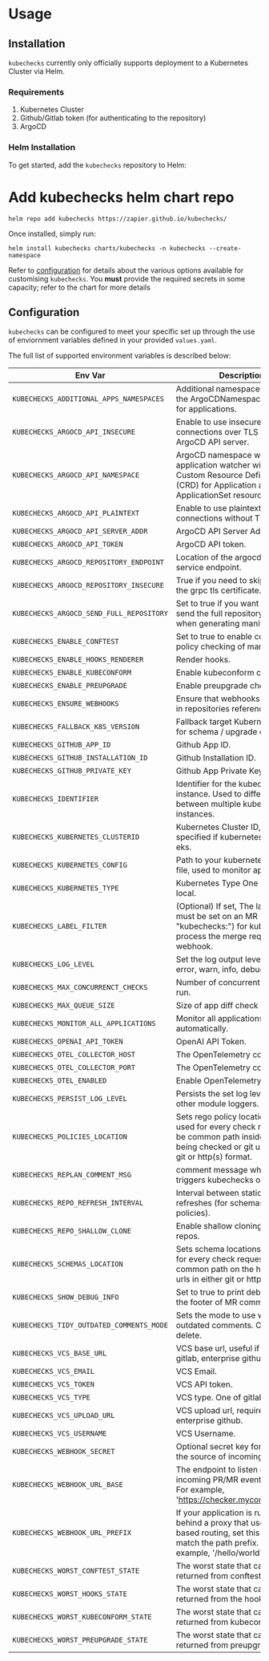 # Usage

## Installation

`kubechecks` currently only officially supports deployment to a Kubernetes Cluster via Helm.

### Requirements

1. Kubernetes Cluster
2. Github/Gitlab token (for authenticating to the repository)
3. ArgoCD

### Helm Installation

To get started, add the `kubechecks` repository to Helm:

# Add kubechecks helm chart repo

```console
helm repo add kubechecks https://zapier.github.io/kubechecks/
```

Once installed, simply run:

```console
helm install kubechecks charts/kubechecks -n kubechecks --create-namespace
```

Refer to [configuration](#configuration) for details about the various options available for customising `kubechecks`. You **must** provide the required secrets in some capacity; refer to the chart for more details

## Configuration

`kubechecks` can be configured to meet your specific set up through the use of enviornment variables defined in your provided `values.yaml`.

The full list of supported environment variables is described below:

|Env Var|Description|Default Value|
|-----------|-------------|------|
|`KUBECHECKS_ADDITIONAL_APPS_NAMESPACES`|Additional namespaces other than the ArgoCDNamespace to monitor for applications.|`[]`|
|`KUBECHECKS_ARGOCD_API_INSECURE`|Enable to use insecure connections over TLS to the ArgoCD API server.|`false`|
|`KUBECHECKS_ARGOCD_API_NAMESPACE`|ArgoCD namespace where the application watcher will read Custom Resource Definitions (CRD) for Application and ApplicationSet resources.|`argocd`|
|`KUBECHECKS_ARGOCD_API_PLAINTEXT`|Enable to use plaintext connections without TLS.|`false`|
|`KUBECHECKS_ARGOCD_API_SERVER_ADDR`|ArgoCD API Server Address.|`argocd-server`|
|`KUBECHECKS_ARGOCD_API_TOKEN`|ArgoCD API token.||
|`KUBECHECKS_ARGOCD_REPOSITORY_ENDPOINT`|Location of the argocd repository service endpoint.|`argocd-repo-server.argocd:8081`|
|`KUBECHECKS_ARGOCD_REPOSITORY_INSECURE`|True if you need to skip validating the grpc tls certificate.|`true`|
|`KUBECHECKS_ARGOCD_SEND_FULL_REPOSITORY`|Set to true if you want to try to send the full repository to ArgoCD when generating manifests.|`false`|
|`KUBECHECKS_ENABLE_CONFTEST`|Set to true to enable conftest policy checking of manifests.|`false`|
|`KUBECHECKS_ENABLE_HOOKS_RENDERER`|Render hooks.|`true`|
|`KUBECHECKS_ENABLE_KUBECONFORM`|Enable kubeconform checks.|`true`|
|`KUBECHECKS_ENABLE_PREUPGRADE`|Enable preupgrade checks.|`true`|
|`KUBECHECKS_ENSURE_WEBHOOKS`|Ensure that webhooks are created in repositories referenced by argo.|`false`|
|`KUBECHECKS_FALLBACK_K8S_VERSION`|Fallback target Kubernetes version for schema / upgrade checks.|`1.23.0`|
|`KUBECHECKS_GITHUB_APP_ID`|Github App ID.|`0`|
|`KUBECHECKS_GITHUB_INSTALLATION_ID`|Github Installation ID.|`0`|
|`KUBECHECKS_GITHUB_PRIVATE_KEY`|Github App Private Key.||
|`KUBECHECKS_IDENTIFIER`|Identifier for the kubechecks instance. Used to differentiate between multiple kubechecks instances.||
|`KUBECHECKS_KUBERNETES_CLUSTERID`|Kubernetes Cluster ID, must be specified if kubernetes-type is eks.||
|`KUBECHECKS_KUBERNETES_CONFIG`|Path to your kubernetes config file, used to monitor applications.||
|`KUBECHECKS_KUBERNETES_TYPE`|Kubernetes Type One of eks, or local.|`local`|
|`KUBECHECKS_LABEL_FILTER`|(Optional) If set, The label that must be set on an MR (as "kubechecks:<value>") for kubechecks to process the merge request webhook.||
|`KUBECHECKS_LOG_LEVEL`|Set the log output level. One of error, warn, info, debug, trace.|`info`|
|`KUBECHECKS_MAX_CONCURRENCT_CHECKS`|Number of concurrent checks to run.|`32`|
|`KUBECHECKS_MAX_QUEUE_SIZE`|Size of app diff check queue.|`1024`|
|`KUBECHECKS_MONITOR_ALL_APPLICATIONS`|Monitor all applications in argocd automatically.|`true`|
|`KUBECHECKS_OPENAI_API_TOKEN`|OpenAI API Token.||
|`KUBECHECKS_OTEL_COLLECTOR_HOST`|The OpenTelemetry collector host.||
|`KUBECHECKS_OTEL_COLLECTOR_PORT`|The OpenTelemetry collector port.||
|`KUBECHECKS_OTEL_ENABLED`|Enable OpenTelemetry.|`false`|
|`KUBECHECKS_PERSIST_LOG_LEVEL`|Persists the set log level down to other module loggers.|`false`|
|`KUBECHECKS_POLICIES_LOCATION`|Sets rego policy locations to be used for every check request. Can be common path inside the repos being checked or git urls in either git or http(s) format.|`[./policies]`|
|`KUBECHECKS_REPLAN_COMMENT_MSG`|comment message which re-triggers kubechecks on PR.|`kubechecks again`|
|`KUBECHECKS_REPO_REFRESH_INTERVAL`|Interval between static repo refreshes (for schemas and policies).|`5m`|
|`KUBECHECKS_REPO_SHALLOW_CLONE`|Enable shallow cloning for all git repos.|`false`|
|`KUBECHECKS_SCHEMAS_LOCATION`|Sets schema locations to be used for every check request. Can be a common path on the host or git urls in either git or http(s) format.|`[]`|
|`KUBECHECKS_SHOW_DEBUG_INFO`|Set to true to print debug info to the footer of MR comments.|`false`|
|`KUBECHECKS_TIDY_OUTDATED_COMMENTS_MODE`|Sets the mode to use when tidying outdated comments. One of hide, delete.|`hide`|
|`KUBECHECKS_VCS_BASE_URL`|VCS base url, useful if self hosting gitlab, enterprise github, etc.||
|`KUBECHECKS_VCS_EMAIL`|VCS Email.||
|`KUBECHECKS_VCS_TOKEN`|VCS API token.||
|`KUBECHECKS_VCS_TYPE`|VCS type. One of gitlab or github.|`gitlab`|
|`KUBECHECKS_VCS_UPLOAD_URL`|VCS upload url, required for enterprise github.||
|`KUBECHECKS_VCS_USERNAME`|VCS Username.||
|`KUBECHECKS_WEBHOOK_SECRET`|Optional secret key for validating the source of incoming webhooks.||
|`KUBECHECKS_WEBHOOK_URL_BASE`|The endpoint to listen on for incoming PR/MR event webhooks. For example, 'https://checker.mycompany.com'.||
|`KUBECHECKS_WEBHOOK_URL_PREFIX`|If your application is running behind a proxy that uses path based routing, set this value to match the path prefix. For example, '/hello/world'.||
|`KUBECHECKS_WORST_CONFTEST_STATE`|The worst state that can be returned from conftest.|`panic`|
|`KUBECHECKS_WORST_HOOKS_STATE`|The worst state that can be returned from the hooks renderer.|`panic`|
|`KUBECHECKS_WORST_KUBECONFORM_STATE`|The worst state that can be returned from kubeconform.|`panic`|
|`KUBECHECKS_WORST_PREUPGRADE_STATE`|The worst state that can be returned from preupgrade checks.|`panic`|
